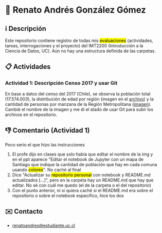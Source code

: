 # 👤 Renato Andrés González Gómez
## ℹ️ Descripción
Este repositorio contiene registro de todas mis <mark>evaluaciones</mark> (actividades, tareas, interrogaciones y el proyecto) del IMT2200 (Introducción a la Ciencia de Datos, UC). Aún no hay una estructura definida de las carpetas.

## 📋 Actividades
### Actividad 1: Descripción Censo 2017 y usar Git
En base a datos del censo del 2017 (Chile), se observa la población total (17.574.003), la distribución de edad por región (imagen en el <a href='https://github.com/renatoandress/IMT2200-RENATO-GONZALEZ/blob/main/Actividad%2001/IMT2200%20-%20Actividad%2001.ipynb'>archivo</a>) y la cantidad de personas por manzana de la Región Metropolitana (<a href='https://github.com/renatoandress/IMT2200-RENATO-GONZALEZ/blob/main/PoblacionRM_C2017_Gonzalez.jpg'>imagen</a>). Cambié el nombre de la imagen y me di el atado de usar Git para subir los archivos en el repositorio.

## 👎 Comentario (Actividad 1)
Poco serio el que hizo las instrucciones</br>
1. El profe dijo en clases que solo había que editar el nombre de la img y en el ppt aparece "Editar el notebook de Jupyter con un mapa de Santiago que indique la cantidad de población que hay en cada comuna usando <mark>colores</mark>". No caché al final
2. Dice "Actualizar su <mark>repositorio personal</mark> con notebook y README.md actualizados [...]", pero en la carpeta hay un README.md que hay que editar. No sé con cuál me quedo (el de la carpeta o el del repositorio)
3. Con el punto anterior, ni si quiera caché si el README.md era sobre el repositorio o sobre el notebook específico, hice los dos

## ✉️ Contacto
- renatoandres@estudiante.uc.cl
